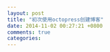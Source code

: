 ```yaml
---
layout: post
title: "初次使用octopress创建博客"
date: 2014-11-02 00:27:21 +0800
comments: true
categories: 
---
```

